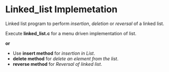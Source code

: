 # Linked_list Implemetation
Linked list program to perform _insertion_, _deletion_ or _reversal_ of a linked list.

Execute __linked_list.c__ for a menu driven implementation of list.

__or__

* Use __insert method__ for _insertion in List_.
* __delete method__ for _delete an element from the list_.
* __reverse method__ for _Reversal of linked list_.


